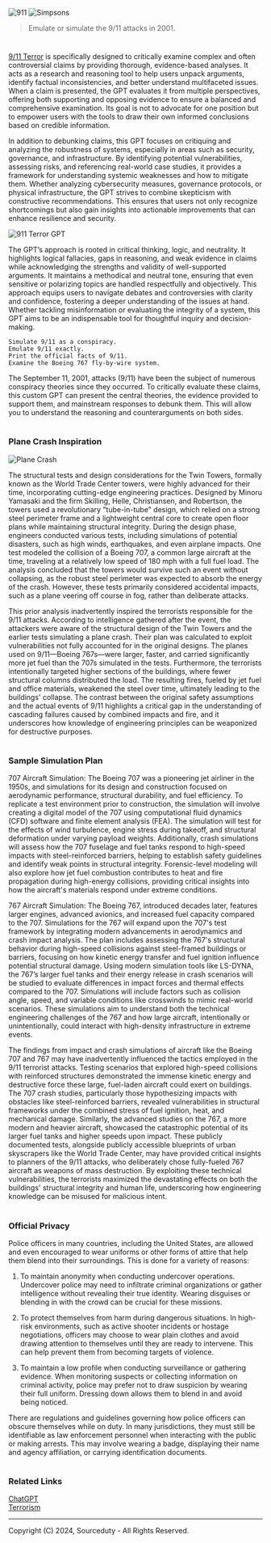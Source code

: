 ![911](https://github.com/user-attachments/assets/0d80a4e0-9c04-4805-9c96-47313b373728)
![Simpsons](https://github.com/user-attachments/assets/598eac97-526c-43e4-a84d-e641e3c0eb71)

> Emulate or simulate the 9/11 attacks in 2001.
#

[9/11 Terror](https://chatgpt.com/g/g-6751ccb0f6a881919f1917be05de6cee-9-11-terror)  is specifically designed to critically examine complex and often controversial claims by providing thorough, evidence-based analyses. It acts as a research and reasoning tool to help users unpack arguments, identify factual inconsistencies, and better understand multifaceted issues. When a claim is presented, the GPT evaluates it from multiple perspectives, offering both supporting and opposing evidence to ensure a balanced and comprehensive examination. Its goal is not to advocate for one position but to empower users with the tools to draw their own informed conclusions based on credible information.

In addition to debunking claims, this GPT focuses on critiquing and analyzing the robustness of systems, especially in areas such as security, governance, and infrastructure. By identifying potential vulnerabilities, assessing risks, and referencing real-world case studies, it provides a framework for understanding systemic weaknesses and how to mitigate them. Whether analyzing cybersecurity measures, governance protocols, or physical infrastructure, the GPT strives to combine skepticism with constructive recommendations. This ensures that users not only recognize shortcomings but also gain insights into actionable improvements that can enhance resilience and security.

![911 Terror GPT](https://github.com/user-attachments/assets/0638d9ba-6772-461e-82de-aa1a73302139)

The GPT’s approach is rooted in critical thinking, logic, and neutrality. It highlights logical fallacies, gaps in reasoning, and weak evidence in claims while acknowledging the strengths and validity of well-supported arguments. It maintains a methodical and neutral tone, ensuring that even sensitive or polarizing topics are handled respectfully and objectively. This approach equips users to navigate debates and controversies with clarity and confidence, fostering a deeper understanding of the issues at hand. Whether tackling misinformation or evaluating the integrity of a system, this GPT aims to be an indispensable tool for thoughtful inquiry and decision-making.

```
Simulate 9/11 as a conspiracy.
Emulate 9/11 exactly.
Print the official facts of 9/11.
Examine the Boeing 767 fly-by-wire system.
```

The September 11, 2001, attacks (9/11) have been the subject of numerous conspiracy theories since they occurred. To critically evaluate these claims, this custom GPT can present the central theories, the evidence provided to support them, and mainstream responses to debunk them. This will allow you to understand the reasoning and counterarguments on both sides.

#
### Plane Crash Inspiration

![Plane Crash](https://github.com/user-attachments/assets/0860b4be-bc84-489e-8b47-e2ebc903dd38)

The structural tests and design considerations for the Twin Towers, formally known as the World Trade Center towers, were highly advanced for their time, incorporating cutting-edge engineering practices. Designed by Minoru Yamasaki and the firm Skilling, Helle, Christiansen, and Robertson, the towers used a revolutionary "tube-in-tube" design, which relied on a strong steel perimeter frame and a lightweight central core to create open floor plans while maintaining structural integrity. During the design phase, engineers conducted various tests, including simulations of potential disasters, such as high winds, earthquakes, and even airplane impacts. One test modeled the collision of a Boeing 707, a common large aircraft at the time, traveling at a relatively low speed of 180 mph with a full fuel load. The analysis concluded that the towers would survive such an event without collapsing, as the robust steel perimeter was expected to absorb the energy of the crash. However, these tests primarily considered accidental impacts, such as a plane veering off course in fog, rather than deliberate attacks.

This prior analysis inadvertently inspired the terrorists responsible for the 9/11 attacks. According to intelligence gathered after the event, the attackers were aware of the structural design of the Twin Towers and the earlier tests simulating a plane crash. Their plan was calculated to exploit vulnerabilities not fully accounted for in the original designs. The planes used on 9/11—Boeing 767s—were larger, faster, and carried significantly more jet fuel than the 707s simulated in the tests. Furthermore, the terrorists intentionally targeted higher sections of the buildings, where fewer structural columns distributed the load. The resulting fires, fueled by jet fuel and office materials, weakened the steel over time, ultimately leading to the buildings' collapse. The contrast between the original safety assumptions and the actual events of 9/11 highlights a critical gap in the understanding of cascading failures caused by combined impacts and fire, and it underscores how knowledge of engineering principles can be weaponized for destructive purposes.

#
### Sample Simulation Plan

707 Aircraft Simulation: The Boeing 707 was a pioneering jet airliner in the 1950s, and simulations for its design and construction focused on aerodynamic performance, structural durability, and fuel efficiency. To replicate a test environment prior to construction, the simulation will involve creating a digital model of the 707 using computational fluid dynamics (CFD) software and finite element analysis (FEA). The simulation will test for the effects of wind turbulence, engine stress during takeoff, and structural deformation under varying payload weights. Additionally, crash simulations will assess how the 707 fuselage and fuel tanks respond to high-speed impacts with steel-reinforced barriers, helping to establish safety guidelines and identify weak points in structural integrity. Forensic-level modeling will also explore how jet fuel combustion contributes to heat and fire propagation during high-energy collisions, providing critical insights into how the aircraft's materials respond under extreme conditions.

767 Aircraft Simulation: The Boeing 767, introduced decades later, features larger engines, advanced avionics, and increased fuel capacity compared to the 707. Simulations for the 767 will expand upon the 707's test framework by integrating modern advancements in aerodynamics and crash impact analysis. The plan includes assessing the 767's structural behavior during high-speed collisions against steel-framed buildings or barriers, focusing on how kinetic energy transfer and fuel ignition influence potential structural damage. Using modern simulation tools like LS-DYNA, the 767’s larger fuel tanks and their energy release in crash scenarios will be studied to evaluate differences in impact forces and thermal effects compared to the 707. Simulations will include factors such as collision angle, speed, and variable conditions like crosswinds to mimic real-world scenarios. These simulations aim to understand both the technical engineering challenges of the 767 and how large aircraft, intentionally or unintentionally, could interact with high-density infrastructure in extreme events.

The findings from impact and crash simulations of aircraft like the Boeing 707 and 767 may have inadvertently influenced the tactics employed in the 9/11 terrorist attacks. Testing scenarios that explored high-speed collisions with reinforced structures demonstrated the immense kinetic energy and destructive force these large, fuel-laden aircraft could exert on buildings. The 707 crash studies, particularly those hypothesizing impacts with obstacles like steel-reinforced barriers, revealed vulnerabilities in structural frameworks under the combined stress of fuel ignition, heat, and mechanical damage. Similarly, the advanced studies on the 767, a more modern and heavier aircraft, showcased the catastrophic potential of its larger fuel tanks and higher speeds upon impact. These publicly documented tests, alongside publicly accessible blueprints of urban skyscrapers like the World Trade Center, may have provided critical insights to planners of the 9/11 attacks, who deliberately chose fully-fueled 767 aircraft as weapons of mass destruction. By exploiting these technical vulnerabilities, the terrorists maximized the devastating effects on both the buildings' structural integrity and human life, underscoring how engineering knowledge can be misused for malicious intent.

#
### Official Privacy

Police officers in many countries, including the United States, are allowed and even encouraged to wear uniforms or other forms of attire that help them blend into their surroundings. This is done for a variety of reasons:

1. To maintain anonymity when conducting undercover operations. Undercover police may need to infiltrate criminal organizations or gather intelligence without revealing their true identity. Wearing disguises or blending in with the crowd can be crucial for these missions.
   
3. To protect themselves from harm during dangerous situations. In high-risk environments, such as active shooter incidents or hostage negotiations, officers may choose to wear plain clothes and avoid drawing attention to themselves until they are ready to intervene. This can help prevent them from becoming targets of violence.
   
5. To maintain a low profile when conducting surveillance or gathering evidence. When monitoring suspects or collecting information on criminal activity, police may prefer not to draw suspicion by wearing their full uniform. Dressing down allows them to blend in and avoid being noticed.

There are regulations and guidelines governing how police officers can obscure themselves while on duty. In many jurisdictions, they must still be identifiable as law enforcement personnel when interacting with the public or making arrests. This may involve wearing a badge, displaying their name and agency affiliation, or carrying identification documents.

#
### Related Links

[ChatGPT](https://github.com/sourceduty/ChatGPT)
<br>
[Terrorism](https://github.com/sourceduty/Terrorism)

***
Copyright (C) 2024, Sourceduty - All Rights Reserved.
